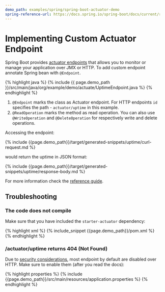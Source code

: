 ```yaml
---
demo_path: examples/spring/spring-boot-actuator-demo
spring-reference-url: https://docs.spring.io/spring-boot/docs/current/reference/htmlsingle
---
```

# Implementing Custom Actuator Endpoint

Spring Boot provides [actuator endpoints]({{page.spring-reference-url}}/#actuator) that allows you to monitor or manage your application over JMX or HTTP. To add custom endpoint annotate Spring bean with `@Endpoint`.<!--more-->

{% highlight java %}
{% include {{ page.demo_path }}/src/main/java/org/example/demo/actuate/UptimeEndpoint.java %}
{% endhighlight %}

1. `@Endpoint` marks the class as Actuator endpoint. For HTTP endpoints `id` specifies the path - `actuator/uptime` in this example.
2. `@ReadOperation` marks the method as read operation. You can also use `@WriteOperation` and `@DeleteOperation` for respectively write and delete operations.

Accessing the endpoint:

{% include {{page.demo_path}}/target/generated-snippets/uptime/curl-request.md %}

would return the uptime in JSON format:

{% include {{page.demo_path}}/target/generated-snippets/uptime/response-body.md %}

For more information check the [reference guide]({{page.spring-reference-url}}/#actuator.endpoints.implementing-custom).

## Troubleshooting

### The code does not compile

Make sure that you have included the `starter-actuator` dependency:

{% highlight xml %}
{% include_snippet {{page.demo_path}}/pom.xml %}
{% endhighlight %}

### /actuator/uptime returns 404 (Not Found)

Due to [security considerations]({{page.spring-reference-url}}/#actuator.endpoints.security), most endpoint by default are disabled over HTTP. Make sure to enable them (after you read the docs):

{% highlight properties %}
{% include {{page.demo_path}}/src/main/resources/application.properties %}
{% endhighlight %}

